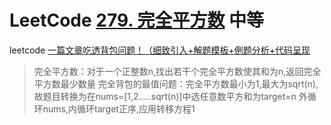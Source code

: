 # LeetCode [279. 完全平方数](https://leetcode.cn/problems/perfect-squares/) 中等

leetcode [一篇文章吃透背包问题！（细致引入+解题模板+例题分析+代码呈现](https://leetcode.cn/problems/partition-equal-subset-sum/solution/yi-pian-wen-zhang-chi-tou-bei-bao-wen-ti-a7dd/) 

> 完全平方数：对于一个正整数n,找出若干个完全平方数使其和为n,返回完全平方数最少数量
> 完全背包的最值问题：完全平方数最小为1,最大为sqrt(n),故题目转换为在nums=[1,2.....sqrt(n)]中选任意数平方和为target=n
> 外循环nums,内循环target正序,应用转移方程1

